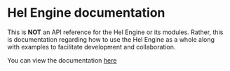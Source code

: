 # Hel Engine documentation 

This is **NOT** an API reference for the Hel Engine or its modules. Rather, this is documentation regarding how to use the Hel Engine as a whole along with examples to facilitate development and collaboration. 

You can view the documentation [here](https://helengine.github.io/Hel.Docsify/#/)